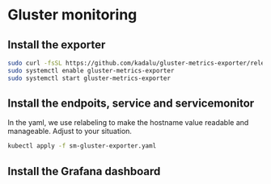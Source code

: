 # Gluster monitoring

## Install the exporter

```bash
sudo curl -fsSL https://github.com/kadalu/gluster-metrics-exporter/releases/latest/download/install.sh | sudo bash -x
sudo systemctl enable gluster-metrics-exporter
sudo systemctl start gluster-metrics-exporter
```

## Install the endpoits, service and servicemonitor

In the yaml, we use relabeling to make the hostname value readable and manageable. Adjust to your situation.

```bash
kubectl apply -f sm-gluster-exporter.yaml
```

## Install the Grafana dashboard

